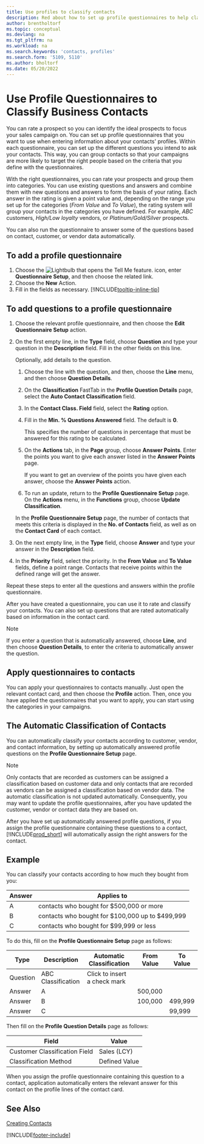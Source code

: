 ```yaml
---
title: Use profiles to classify contacts
description: Red about how to set up profile questionnaires to help classify your business contacts' profiles.
author: brentholtorf
ms.topic: conceptual
ms.devlang: na
ms.tgt_pltfrm: na
ms.workload: na
ms.search.keywords: 'contacts, profiles'
ms.search.form: '5109, 5110'
ms.author: bholtorf
ms.date: 05/20/2022
---
```


# <a name="use-profile-questionnaires-to-classify-business-contacts"></a>Use Profile Questionnaires to Classify Business Contacts

You can rate a prospect so you can identify the ideal prospects to focus your sales campaign on. You can set up profile questionnaires that you want to use when entering information about your contacts' profiles. Within each questionnaire, you can set up the different questions you intend to ask your contacts. This way, you can group contacts so that your campaigns are more likely to target the right people based on the criteria that you define with the questionnaires.  

With the right questionnaires, you can rate your prospects and group them into categories. You can use existing questions and answers and combine them with new questions and answers to form the basis of your rating. Each answer in the rating is given a point value and, depending on the range you set up for the categories (*From Value* and *To Value*), the rating system will group your contacts in the categories you have defined. For example, *ABC* customers, *High/Low loyalty* vendors, or *Platinum/Gold/Silver* prospects.  

You can also run the questionnaire to answer some of the questions based on contact, customer, or vendor data automatically.  

## <a name="to-add-a-profile-questionnaire"></a>To add a profile questionnaire

1. Choose the ![Lightbulb that opens the Tell Me feature.](media/ui-search/search_small.png "Tell me what you want to do") icon, enter **Questionnaire Setup**, and then choose the related link.  
2. Choose the **New** Action.  
3. Fill in the fields as necessary. [!INCLUDE[tooltip-inline-tip](includes/tooltip-inline-tip_md.md)]  

## <a name="to-add-questions-to-a-profile-questionnaire"></a>To add questions to a profile questionnaire

1. Choose the relevant profile questionnaire, and then choose the **Edit Questionnaire Setup** action.  
2. On the first empty line, in the **Type** field, choose **Question** and type your question in the **Description** field. Fill in the other fields on this line.  

    Optionally, add details to the question.

    1. Choose the line with the question, and then, choose the **Line** menu, and then choose **Question Details**.  

    2. On the **Classification** FastTab in the **Profile Question Details** page, select the **Auto Contact Classification** field.  

    3. In the **Contact Class. Field** field, select the **Rating** option.  

    4. Fill in the **Min. % Questions Answered** field. The default is **0**.  

        This specifies the number of questions in percentage that must be answered for this rating to be calculated.

    5. On the **Actions** tab, in the **Page** group, choose **Answer Points**. Enter the points you want to give each answer listed in the **Answer Points** page.

        If you want to get an overview of the points you have given each answer, choose the **Answer Points** action.

    6. To run an update, return to the **Profile Questionnaire Setup** page. On the **Actions** menu, in the **Functions** group, choose **Update Classification**.

    In the **Profile Questionnaire Setup** page, the number of contacts that meets this criteria is displayed in the **No. of Contacts** field, as well as on the **Contact Card** of each contact.

3. On the next empty line, in the **Type** field, choose **Answer** and type your answer in the **Description** field.  
4. In the **Priority** field, select the priority. In the **From Value** and **To Value** fields, define a point range. Contacts that receive points within the defined range will get the answer.  

Repeat these steps to enter all the questions and answers within the profile questionnaire.

After you have created a questionnaire, you can use it to rate and classify your contacts. You can also set up questions that are rated automatically based on information in the contact card.  

> [!NOTE]
> If you enter a question that is automatically answered, choose **Line**, and then choose **Question Details**, to enter the criteria to automatically answer the question.

## <a name="apply-questionnaires-to-contacts"></a>Apply questionnaires to contacts

You can apply your questionnaires to contacts manually. Just open the relevant contact card, and then choose the **Profile** action. Then, once you have applied the questionnaires that you want to apply, you can start using the categories in your campaigns.  

## <a name="the-automatic-classification-of-contacts"></a>The Automatic Classification of Contacts

You can automatically classify your contacts according to customer, vendor, and contact information, by setting up automatically answered profile questions on the **Profile Questionnaire Setup** page.  

> [!NOTE]
> Only contacts that are recorded as customers can be assigned a classification based on customer data and only contacts that are recorded as vendors can be assigned a classification based on vendor data. The automatic classification is not updated automatically. Consequently, you may want to update the profile questionnaires, after you have updated the customer, vendor or contact data they are based on.  

After you have set up automatically answered profile questions, if you assign the profile questionnaire containing these questions to a contact, [!INCLUDE[prod_short](includes/prod_short.md)] will automatically assign the right answers for the contact.  

## <a name="example"></a>Example

You can classify your contacts according to how much they bought from you:

|Answer|Applies to|
|--- |--- |
|A|contacts who bought for $500,000 or more|
|B|contacts who bought for $100,000 up to $499,999|
|C|contacts who bought for $99,999 or less|

To do this, fill on the **Profile Questionnaire Setup** page as follows:

| Type     | Description        | Automatic Classification     | From Value | To Value |
|----------|--------------------|------------------------------|------------|----------|
| Question | ABC Classification | Click to insert a check mark |            |          |
| Answer   | A                  |                              | 500,000    |          |
| Answer   | B                  |                              | 100,000    | 499,999  |
| Answer   | C                  |                              |            | 99,999   |

Then fill on the **Profile Question Details** page as follows:

| Field                         | Value         |
|-------------------------------|---------------|
| Customer Classification Field | Sales (LCY)   |
| Classification Method         | Defined Value |

When you assign the profile questionnaire containing this question to a contact, application automatically enters the relevant answer for this contact on the profile lines of the contact card.

## <a name="see-also"></a>See Also

[Creating Contacts](marketing-create-contact-companies.md)  


[!INCLUDE[footer-include](includes/footer-banner.md)]

